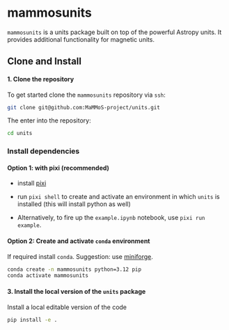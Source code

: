 # mammosunits

`mammosunits` is a units package built on top of the powerful Astropy units.
It provides additional functionality for magnetic units.

## Clone and Install 
#### 1. Clone the repository

To get started clone the `mammosunits` repository via `ssh`:

```bash
git clone git@github.com:MaMMoS-project/units.git
```

The enter into the repository:

```bash
cd units
```

### Install dependencies

#### Option 1: with pixi (recommended)

- install [pixi](https://pixi.sh)

- run `pixi shell` to create and activate an environment in which `units` is installed (this will install python as well)

- Alternatively, to fire up the `example.ipynb` notebook, use `pixi run example`.

#### Option 2: Create and activate `conda` environment

If required install `conda`. Suggestion: use [miniforge](https://github.com/conda-forge/miniforge).

```bash
conda create -n mammosunits python=3.12 pip
conda activate mammosunits
```

#### 3. Install the local version of the `units` package

Install a local editable version of the code

```bash
pip install -e .
```
